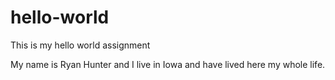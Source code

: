 # hello-world

This is my hello world assignment

My name is Ryan Hunter and I live in Iowa and have lived here my whole life.

